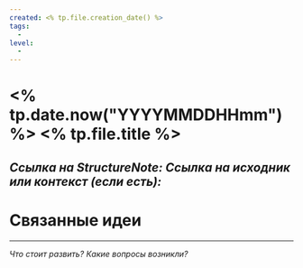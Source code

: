 ```yaml
---
created: <% tp.file.creation_date() %>
tags:
  - 
level:
  -
---
```

# <% tp.date.now("YYYYMMDDHHmm") %> <% tp.file.title %>

*Ссылка на StructureNote:*
*Ссылка на исходник или контекст (если есть):*
-

# Связанные идеи

---

*Что стоит развить? Какие вопросы возникли?*
